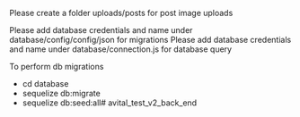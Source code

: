 Please create a folder uploads/posts for post image uploads

Please add database credentials and name under database/config/config/json for migrations
Please add database credentials and name under database/connection.js for database query

To perform db migrations
- cd database
- sequelize db:migrate
- sequelize db:seed:all# avital_test_v2_back_end
